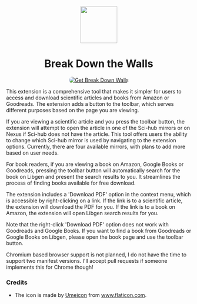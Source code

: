 <sub>
<p align='center'><img  src="https://raw.githubusercontent.com/onurhanak/Break-Down-Walls/main/graduate-hat.png" height="100" width="auto"></p>
</sub>
<h1 align="center">Break Down the Walls</h1>


<p align="center">
<a href="https://addons.mozilla.org/en-US/firefox/addon/break-down-walls/"><img src="https://user-images.githubusercontent.com/585534/107280546-7b9b2a00-6a26-11eb-8f9f-f95932f4bfec.png" style='border-radius:15px' alt="Get Break Down Walls"></a>

This extension is a comprehensive tool that makes it simpler for users to access and download scientific articles and books from Amazon or Goodreads. The extension adds a button to the toolbar, which serves different purposes based on the page you are viewing.

If you are viewing a scientific article and you press the toolbar button, the extension will attempt to open the article in one of the Sci-hub mirrors or on Nexus if Sci-hub does not have the article. This tool offers users the ability to change which Sci-hub mirror is used by navigating to the extension options. Currently, there are four available mirrors, with plans to add more based on user needs.

For book readers, if you are viewing a book on Amazon, Google Books or Goodreads, pressing the toolbar button will automatically search for the book on Libgen and present the search results to you. It streamlines the process of finding books available for free download.

The extension includes a 'Download PDF' option in the context menu, which is accessible by right-clicking on a link. If the link is to a scientific article, the extension will download the PDF for you. If the link is to a book on Amazon, the extension will open Libgen search results for you.

Note that the right-click 'Download PDF' option does not work with Goodreads and Google Books. If you want to find a book from Goodreads or Google Books on Libgen, please open the book page and use the toolbar button.

Chromium based browser support is not planned, I do not have the time to support two manifest versions. I'll accept pull requests if someone implements this for Chrome though!

### Credits

 - The icon is made by <a href='https://www.flaticon.com/authors/umeicon'>Umeicon</a> from <a>www.flaticon.com</a>.
